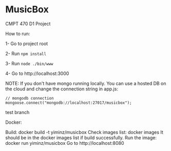 # MusicBox

CMPT 470 D1 Project 

How to run:

1- Go to project root

2- Run `npm install`

3- Run `node ./bin/www`

4- Go to http://localhost:3000


NOTE: If you don't have mongo running locally. You can use a hosted DB on the cloud and change the connection string in app.js:
```
// mongodb connection
mongoose.connect("mongodb://localhost:27017/musicbox");
```
test branch

Docker:

Build:
docker build -t yiminz/musicbox
Check images list:
docker images
It should be in the docker images list if build successfully.
Run the image:
docker run yiminz/musicbox
Go to http://localhost:8080